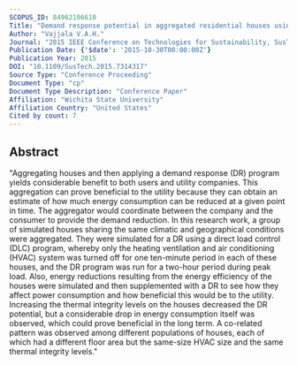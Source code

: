 ```yaml
---
SCOPUS_ID: 84962106610
Title: "Demand response potential in aggregated residential houses using GridLAB-D"
Author: "Vajjala V.A.H."
Journal: "2015 IEEE Conference on Technologies for Sustainability, SusTech 2015"
Publication Date: {'$date': '2015-10-30T00:00:00Z'}
Publication Year: 2015
DOI: "10.1109/SusTech.2015.7314317"
Source Type: "Conference Proceeding"
Document Type: "cp"
Document Type Description: "Conference Paper"
Affiliation: "Wichita State University"
Affiliation Country: "United States"
Cited by count: 7
---
```


## Abstract
"Aggregating houses and then applying a demand response (DR) program yields considerable benefit to both users and utility companies. This aggregation can prove beneficial to the utility because they can obtain an estimate of how much energy consumption can be reduced at a given point in time. The aggregator would coordinate between the company and the consumer to provide the demand reduction. In this research work, a group of simulated houses sharing the same climatic and geographical conditions were aggregated. They were simulated for a DR using a direct load control (DLC) program, whereby only the heating ventilation and air conditioning (HVAC) system was turned off for one ten-minute period in each of these houses, and the DR program was run for a two-hour period during peak load. Also, energy reductions resulting from the energy efficiency of the houses were simulated and then supplemented with a DR to see how they affect power consumption and how beneficial this would be to the utility. Increasing the thermal integrity levels on the houses decreased the DR potential, but a considerable drop in energy consumption itself was observed, which could prove beneficial in the long term. A co-related pattern was observed among different populations of houses, each of which had a different floor area but the same-size HVAC size and the same thermal integrity levels."
